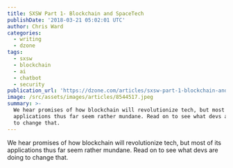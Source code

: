 ```yaml
---
title: SXSW Part 1- Blockchain and SpaceTech
publishDate: '2018-03-21 05:02:01 UTC'
author: Chris Ward
categories:
  - writing
  - dzone
tags:
  - sxsw
  - blockchain
  - ai
  - chatbot
  - security
publication_url: 'https://dzone.com/articles/sxsw-part-1-blockchain-and-spacetech'
image: /src/assets/images/articles/8544517.jpeg
summary: >-
  We hear promises of how blockchain will revolutionize tech, but most of its
  applications thus far seem rather mundane. Read on to see what devs are doing
  to change that.
---
```


We hear promises of how blockchain will revolutionize tech, but most of its applications thus far seem rather mundane. Read on to see what devs are doing to change that.

